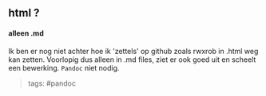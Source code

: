 ## html ?

#### alleen .md
Ik ben er nog niet achter hoe ik 'zettels' op github zoals rwxrob in .html weg
kan zetten. Voorlopig dus alleen in .md files, ziet er ook goed uit en scheelt
een bewerking. ```Pandoc``` niet nodig.

> tags: #pandoc
